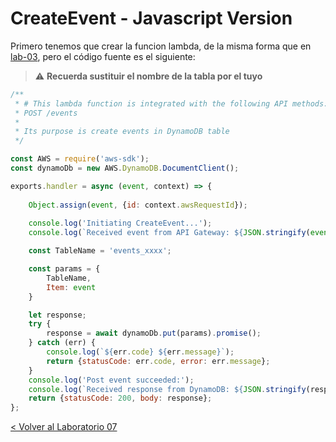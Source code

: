 # CreateEvent - Javascript Version

Primero tenemos que crear la funcion lambda, de la misma forma que en [lab-03](../EventsList), pero el código fuente es el siguiente:
> :warning: **Recuerda sustituir el nombre de la tabla por el tuyo**

```javascript
/**
 * # This lambda function is integrated with the following API methods:
 * POST /events
 *
 * Its purpose is create events in DynamoDB table
 */

const AWS = require('aws-sdk');
const dynamoDb = new AWS.DynamoDB.DocumentClient();

exports.handler = async (event, context) => {
    
    Object.assign(event, {id: context.awsRequestId});
    
    console.log('Initiating CreateEvent...');
    console.log(`Received event from API Gateway: ${JSON.stringify(event)}`);

    const TableName = 'events_xxxx';

    const params = {
        TableName,
        Item: event
    }

    let response;
    try {
        response = await dynamoDb.put(params).promise();
    } catch (err) {
        console.log(`${err.code} ${err.message}`);
        return {statusCode: err.code, error: err.message};
    }
    console.log('Post event succeeded:');
    console.log(`Received response from DynamoDB: ${JSON.stringify(response)}`);
    return {statusCode: 200, body: response};
};

```


[< Volver al Laboratorio 07 ](../../lab-07#lab-07#crear-endpoint-para-dar-de-alta-eventos-post-events) 

